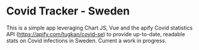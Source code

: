 # Covid Tracker - Sweden

This is a simple app leveraging Chart JS, Vue and the apify Covid statistics API (https://apify.com/tugkan/covid-se) to provide up-to-date, readable stats on Covid infections in Sweden. Current a work in progress. 